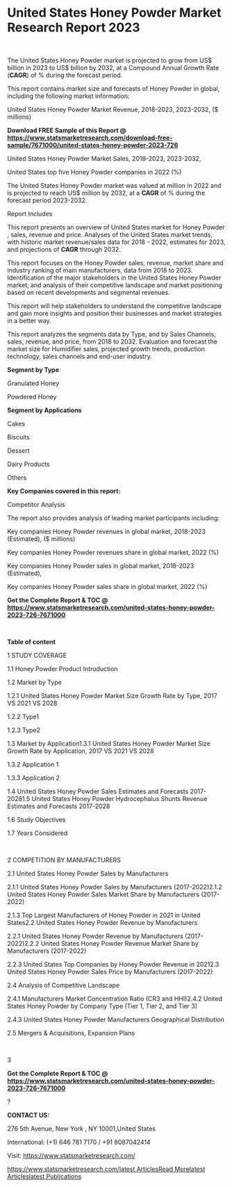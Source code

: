 <h1>United States Honey Powder Market Research Report 2023</h1><br/><p>The United States Honey Powder market is projected to grow from US$ billion in 2023 to US$ billion by 2032, at a Compound Annual Growth Rate (<strong>CAGR</strong>) of % during the forecast period.</p>
 
 
 
 <p>This report contains market size and forecasts of Honey Powder in global, including the following market information:</p>
 
 
 
 <p>United States Honey Powder Market Revenue, 2018-2023, 2023-2032, ($ millions)</p>
 
 
 
 <p><strong>Download FREE Sample of this Report @ <a href="https://www.statsmarketresearch.com/download-free-sample/7671000/united-states-honey-powder-2023-726">https://www.statsmarketresearch.com/download-free-sample/7671000/united-states-honey-powder-2023-726</a></strong></p>
 
 
 
 <p>United States Honey Powder Market Sales, 2018-2023, 2023-2032,</p>
 
 
 
 <p>United States top five Honey Powder companies in 2022 (%)</p>
 
 
 
 <p>The United States Honey Powder market was valued at million in 2022 and is projected to reach US$ million by 2032, at a <strong>CAGR</strong> of % during the forecast period 2023-2032.</p>
 
 
 
 <p>Report Includes</p>
 
 
 
 <p>This report presents an overview of United States market for Honey Powder , sales, revenue and price. Analyses of the United States market trends, with historic market revenue/sales data for 2018 - 2022, estimates for 2023, and projections of <strong>CAGR</strong> through 2032.</p>
 
 
 
 <p>This report focuses on the Honey Powder sales, revenue, market share and industry ranking of main manufacturers, data from 2018 to 2023. Identification of the major stakeholders in the United States Honey Powder market, and analysis of their competitive landscape and market positioning based on recent developments and segmental revenues.</p>
 
 
 
 <p>This report will help stakeholders to understand the competitive landscape and gain more insights and position their businesses and market strategies in a better way.</p>
 
 
 
 <p>This report analyzes the segments data by Type, and by Sales Channels, sales, revenue, and price, from 2018 to 2032. Evaluation and forecast the market size for Humidifier sales, projected growth trends, production technology, sales channels and end-user industry.</p>
 
 
 
 <p><strong>Segment by Type</strong></p>
 
 
 
 <p>Granulated Honey</p>
 
 
 
 <p>Powdered Honey</p>
 
 
 
 <p><strong>Segment <strong><strong>by Applications</strong></strong></strong></p>
 
 
 
 <p>Cakes</p>
 
 
 
 <p>Biscuits</p>
 
 
 
 <p>Dessert</p>
 
 
 
 <p>Dairy Products</p>
 
 
 
 <p>Others</p>
 
 
 
 <p><strong>Key Companies covered in this report:</strong></p>
 
 
 
 <p>Competitor Analysis</p>
 
 
 
 <p>The report also provides analysis of leading market participants including:</p>
 
 
 
 <p>Key companies Honey Powder revenues in global market, 2018-2023 (Estimated), ($ millions)</p>
 
 
 
 <p>Key companies Honey Powder revenues share in global market, 2022 (%)</p>
 
 
 
 <p>Key companies Honey Powder sales in global market, 2018-2023 (Estimated),</p>
 
 
 
 <p>Key companies Honey Powder sales share in global market, 2022 (%)</p>
 
 
 
 <div><b>Get the Complete Report & TOC @ <a href="https://www.statsmarketresearch.com/united-states-honey-powder-2023-726-7671000">https://www.statsmarketresearch.com/united-states-honey-powder-2023-726-7671000</a></b></div>
 
 
 
 <p><br />
 
 <b>Table of content</b></p>
 
 
 
 <p>1 STUDY COVERAGE<br />
 
 1.1 Honey Powder Product Introduction<br />
 
 1.2 Market by Type<br />
 
 1.2.1 United States Honey Powder Market Size Growth Rate by Type, 2017 VS 2021 VS 2028<br />
 
 1.2.2 Type1<br />
 
 1.2.3 Type2<br />
 
 1.3 Market by Application1.3.1 United States Honey Powder Market Size Growth Rate by Application, 2017 VS 2021 VS 2028<br />
 
 1.3.2 Application 1<br />
 
 1.3.3 Application 2<br />
 
 1.4 United States Honey Powder Sales Estimates and Forecasts 2017-20281.5 United States Honey Powder Hydrocephalus Shunts Revenue Estimates and Forecasts 2017-2028<br />
 
 1.6 Study Objectives<br />
 
 1.7 Years Considered<br />
 
 <br />
 
 2 COMPETITION BY MANUFACTURERS<br />
 
 2.1 United States Honey Powder Sales by Manufacturers<br />
 
 2.1.1 United States Honey Powder Sales by Manufacturers (2017-2022)2.1.2 United States Honey Powder Sales Market Share by Manufacturers (2017-2022)<br />
 
 2.1.3 Top Largest Manufacturers of Honey Powder in 2021 in United States2.2 United States Honey Powder Revenue by Manufacturers<br />
 
 2.2.1 United States Honey Powder Revenue by Manufacturers (2017-2022)2.2.2 United States Honey Powder Revenue Market Share by Manufacturers (2017-2022)<br />
 
 2.2.3 United States Top Companies by Honey Powder Revenue in 20212.3 United States Honey Powder Sales Price by Manufacturers (2017-2022)<br />
 
 2.4 Analysis of Competitive Landscape<br />
 
 2.4.1 Manufacturers Market Concentration Ratio (CR3 and HHI)2.4.2 United States Honey Powder by Company Type (Tier 1, Tier 2, and Tier 3)<br />
 
 2.4.3 United States Honey Powder Manufacturers Geographical Distribution<br />
 
 2.5 Mergers & Acquisitions, Expansion Plans<br />
 
 <br />
 
 3</p>
 
 
 
 <div><b>Get the Complete Report & TOC @ <a href="https://www.statsmarketresearch.com/united-states-honey-powder-2023-726-7671000">https://www.statsmarketresearch.com/united-states-honey-powder-2023-726-7671000</a></b></div>
 
 
 
 <p>? </p>
 
 
 
 <p><b>CONTACT US:</b><br />
 
 276 5th Avenue, New York , NY 10001,United States<br />
 
 International: (+1) 646 781 7170 / +91 8087042414<br />
 
 Visit: <a href="https://www.statsmarketresearch.com/">https://www.statsmarketresearch.com/</a><br />
 
 <a href="https://gyeongbokgung.com">https://www.statsmarketresearch.com/</a><a href="https://hallyeomaritime.com">latest Articles</a><a href="https://jingwansa.com">Read More</a><a href="https://nguoiviet.jp/">latest Articles</a><a href="https://www.intelmarketresearch.com/">latest Publications</a></p>
